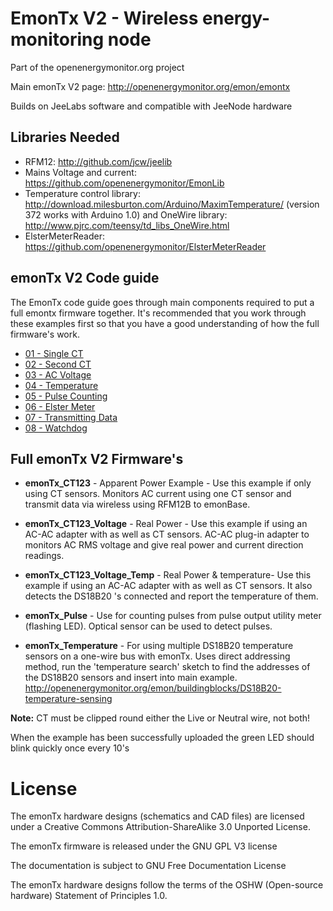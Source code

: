 # EmonTx V2 - Wireless energy-monitoring node 

Part of the openenergymonitor.org project

Main emonTx V2 page: 
http://openenergymonitor.org/emon/emontx

Builds on JeeLabs software and compatible with JeeNode hardware

## Libraries Needed
* RFM12: http://github.com/jcw/jeelib
* Mains Voltage and current: https://github.com/openenergymonitor/EmonLib
* Temperature control library: http://download.milesburton.com/Arduino/MaximTemperature/ (version 372 works with Arduino 1.0) and OneWire library: http://www.pjrc.com/teensy/td_libs_OneWire.html
* ElsterMeterReader: https://github.com/openenergymonitor/ElsterMeterReader

## emonTx V2 Code guide
The EmonTx code guide goes through main components required to put a full emontx firmware together. It's recommended that you work through these examples first so that you have a good understanding of how the full firmware's work.
* [01 - Single CT](https://github.com/openenergymonitor/emonTxFirmware/blob/master/Guide/a_SingleCT/a_SingleCT.ino)
* [02 - Second CT](https://github.com/openenergymonitor/emonTxFirmware/blob/master/Guide/b_SecondCT/b_SecondCT.ino)
* [03 - AC Voltage](https://github.com/openenergymonitor/emonTxFirmware/blob/master/Guide/c_ACVoltage/c_ACVoltage.ino)
* [04 - Temperature](https://github.com/openenergymonitor/emonTxFirmware/blob/master/Guide/d_Temperature/d_Temperature.ino)
* [05 - Pulse Counting](https://github.com/openenergymonitor/emonTxFirmware/blob/master/Guide/e_PulseCounting/e_PulseCounting.ino)
* [06 - Elster Meter](https://github.com/openenergymonitor/emonTxFirmware/blob/master/Guide/f_ElsterMeter/f_ElsterMeter.ino)
* [07 - Transmitting Data](https://github.com/openenergymonitor/emonTxFirmware/blob/master/Guide/g_TransmittingData/g_TransmittingData.ino)
* [08 - Watchdog](https://github.com/openenergymonitor/emonTxFirmware/blob/master/Guide/h_watchdog/h_watchdog.ino)

## Full emonTx V2 Firmware's
* **emonTx_CT123** - Apparent Power Example - Use this example if only using CT sensors. Monitors AC current using one CT sensor and transmit data via wireless using RFM12B to emonBase. 

* **emonTx_CT123_Voltage** - Real Power - Use this example if using an AC-AC adapter with as well as CT sensors. AC-AC plug-in adapter to monitors AC RMS voltage and give real power and current direction readings. 

* **emonTx_CT123_Voltage_Temp** - Real Power & temperature- Use this example if using an AC-AC adapter with as well as CT sensors. It also detects the DS18B20 's connected and report the temperature of them.

* **emonTx_Pulse** - Use for counting pulses from pulse output utility meter (flashing LED). Optical sensor can be used to detect pulses. 

* **emonTx_Temperature** - For using multiple DS18B20 temperature sensors on a one-wire bus with emonTx. Uses direct addressing method, run the 'temperature search' sketch to find the addresses of the DS18B20 sensors and insert into main example. http://openenergymonitor.org/emon/buildingblocks/DS18B20-temperature-sensing

**Note:** CT must be clipped round either the Live or Neutral wire, not both! 

When the example has been successfully uploaded the green LED should blink quickly once every 10's


# License
The emonTx hardware designs (schematics and CAD files) are licensed under a Creative Commons Attribution-ShareAlike 3.0 Unported License.

The emonTx firmware is released under the GNU GPL V3 license

The documentation is subject to GNU Free Documentation License 

The emonTx hardware designs follow the terms of the OSHW (Open-source hardware) Statement of Principles 1.0.






 
